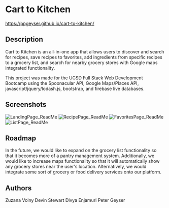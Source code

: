# Cart to Kitchen

https://ppgeyser.github.io/cart-to-kitchen/

## Description

Cart to Kitchen is an all-in-one app that allows users to discover and search for recipes, save recipes to favorites, add ingredients from specific recipes to a grocery list, and search for nearby grocery stores with Google maps integrated functionality.

This project was made for the UCSD Full Stack Web Development Bootcamp using the Spoonacular API, Google Maps/Places API, javascript/jquery/lodash.js, bootstrap, and firebase live databases.

## Screenshots

![LandingPage_ReadMe](https://user-images.githubusercontent.com/50184318/62906260-e2049680-bd22-11e9-9043-857527176971.jpg)
![RecipePage_ReadMe](https://user-images.githubusercontent.com/50184318/62906258-e2049680-bd22-11e9-8141-e412b49304b7.jpg)
![FavoritesPage_ReadMe](https://user-images.githubusercontent.com/50184318/62906261-e29d2d00-bd22-11e9-8498-4f453e897998.jpg)
![ListPage_ReadMe](https://user-images.githubusercontent.com/50184318/62906259-e2049680-bd22-11e9-8017-81b362210c6e.jpg)

## Roadmap

In the future, we would like to expand on the grocery list functionality so that it becomes more of a pantry management system. Additionally, we would like to increase maps functionality so that it will automatically show any grocery stores near the user's location. Alternatively, we would integrate some sort of grocery or food delivery services onto our platform.

## Authors

Zuzana Volny
Devin Stewart
Divya Enjamuri
Peter Geyser
